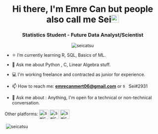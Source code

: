 <h1 align="center">Hi there, I'm Emre Can but people also call me Sei<img src="https://media.giphy.com/media/hvRJCLFzcasrR4ia7z/giphy.gif" width="25px"></a> </h1> 

<h3 align="center"> Statistics Student - Future Data Analyst/Scientist </h3>

<p align="center"> <img src="https://komarev.com/ghpvc/?username=seicatsu" alt="seicatsu" /> </p>

- ⚛️ I’m currently learning R, SQL, Basics of ML.

- 💬 Ask me about Python , C, Linear Algebra stuff.

- 💻 I'm working freelance and contracted as junior for experience.

- 📫 How to reach me: **emrecanmert06@gmail.com** or <img src="https://seeklogo.com/images/D/discord-icon-new-2021-logo-09772BF096-seeklogo.com.png" height="15" width="15" alt="seicatsu" > Sei#2931

- 💬 Ask me about : Anything, I'm open for a technical or non-technical conversation.

Other platforms: 
<a href="https://kaggle.com/seicatsu" target="blank"><img align="center" src="https://pbs.twimg.com/profile_images/817234935106904064/-un1NXl3_400x400.jpg" alt="seicatsu" height="30" width="30" /></a>
<a href="https://www.linkedin.com/in/emre-can-m-73340916b/" target="blank"><img align="center" src="https://velanovascular.com/wp-content/uploads/2020/06/LinkedIn.png" alt="seicatsu" height="30" width="30" /></a>
<a href="https://sptfy.com/seicatsu" target="blank"><img align="center" src="https://www.freepnglogos.com/uploads/spotify-logo-png/spotify-brands-logo-34.png" alt="seicatsu" height="30" width="30" /></a>

<p>&nbsp;<img align="center" src="https://github-readme-stats.vercel.app/api?username=seicatsu&show_icons=true" alt="seicatsu" /></p>

<p align="center">
